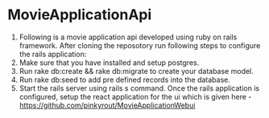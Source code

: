 # MovieApplicationApi
1. Following is a movie application api developed using ruby on rails framework.
After cloning the reposotory run following steps to configure the rails application:
  1. Make sure that you have installed and setup postgres.
  2. Run rake db:create && rake db:migrate to create your database model.
  3. Run rake db:seed to add pre defined records into the database.
  4. Start the rails server using rails s command.
Once the rails application is configured, setup the react application for the ui which is given here - https://github.com/pinkyrout/MovieApplicationWebui
